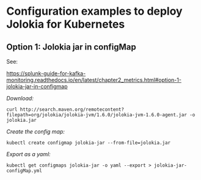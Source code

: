 # Configuration examples to deploy Jolokia for Kubernetes

## Option 1: Jolokia jar in configMap

See:

https://splunk-guide-for-kafka-monitoring.readthedocs.io/en/latest/chapter2_metrics.html#option-1-jolokia-jar-in-configmap

*Download:*

```
curl http://search.maven.org/remotecontent?filepath=org/jolokia/jolokia-jvm/1.6.0/jolokia-jvm-1.6.0-agent.jar -o jolokia.jar
```

*Create the config map:*

```
kubectl create configmap jolokia-jar --from-file=jolokia.jar
```

*Export as a yaml:*

```
kubectl get configmaps jolokia-jar -o yaml --export > jolokia-jar-configMap.yml
```
